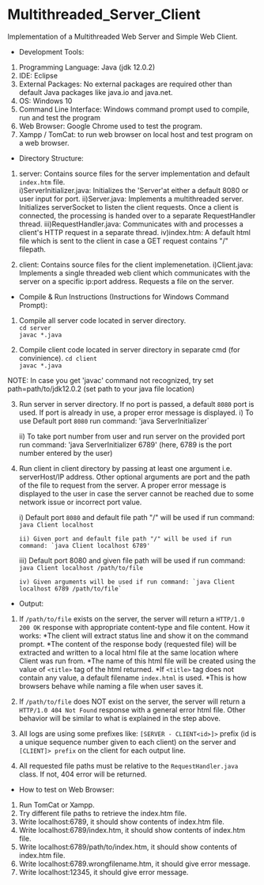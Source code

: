 # Multithreaded_Server_Client
Implementation of a Multithreaded Web Server and Simple Web Client.

- Development Tools:    
1. Programming Language: Java (jdk 12.0.2)
2. IDE: Eclipse 
3. External Packages: No external packages are required other than default Java packages like java.io and java.net.
4. OS: Windows 10
5. Command Line Interface: Windows command prompt used to compile, run and test the program 
6. Web Browser: Google Chrome used to test the program. 
7. Xampp / TomCat: to run web browser on local host and test program on a web browser.

- Directory Structure:
1. server: Contains source files for the server implementation and default `index.htm` file.   
   	 i)ServerInitializer.java: Initializes the 'Server'at either a default 8080 or user input for port. 
	ii)Server.java: Implements a multithreaded server. Initializes serverSocket to listen the client requests.
		       Once a client is connected, the processing is handed over to a separate RequestHandler thread.
       iii)RequestHandler.java: Communicates with and processes a client's HTTP request in a separate thread.
        iv)index.htm: A default html file which is sent to the client in case a GET request contains "/" filepath.

2. client: Contains source files for the client implemenetation.
   	 i)Client.java: Implements a single threaded web client which communicates with the server on a specific ip:port address.
			   Requests a file on the server.

- Compile & Run Instructions (Instructions for Windows Command Prompt):

1. Compile all server code located in server directory.  
	`cd server`     
	`javac *.java`      

2. Compile client code located in server directory in separate cmd (for convinience). 
 	`cd client`     
	`javac *.java`  

NOTE: In case you get 'javac' command not recognized, try set path=path/to/jdk12.0.2 (set path to your java file location)    

3. Run server in server directory. If no port is passed, a default `8080` port is used. If port is already in use, a proper error message is displayed.
  	  i) To use Default port `8080` run command: 'java ServerInitializer`

	 ii) To take port number from user and run server on the provided port run command: 'java ServerInitializer 6789' 
		(here, 6789 is the port number entered by the user)

4. Run client in client directory by passing at least one argument i.e. serverHost/IP address.
 Other optional arguments are port and the path of the file to request from the server. A proper error message is displayed to the user in case the server cannot be reached due to some network issue or incorrect port value.

	i) Default port `8080` and default file path "/" will be used if run command: `java Client localhost`

       ii) Given port and default file path "/" will be used if run command: `java Client localhost 6789'

      iii) Default port 8080 and given file path will be used if run command: `java Client localhost /path/to/file`

       iv) Given arguments will be used if run command: `java Client localhost 6789 /path/to/file`

- Output:

1. If `/path/to/file` exists on the server, the server will return a `HTTP/1.0 200 OK` response with appropriate content-type and file content.
    How it works:
   *The client will extract status line and show it on the command prompt. 
   *The content of the response body (requested file) will be extracted and written to a local html file at the same location where Client was run from. 
   *The name of this html file will be created using the value of `<title>` tag of the html returned.
   *If `<title>` tag does not contain any value, a default filename `index.html` is used.
   *This is how browsers behave while naming a file when user saves it.

2. If `/path/to/file` does NOT exist on the server, the server will return a `HTTP/1.0 404 Not Found` response with a general error html file. 
   Other behavior will be similar to what is explained in the step above.

3. All logs are using some prefixes like: `[SERVER - CLIENT<id>]>` prefix (id is a unique sequence number given to each client) on the server and `[CLIENT]> prefix` on the client for each output line.

4. All requested file paths must be relative to the `RequestHandler.java` class. If not, 404 error will be returned.

- How to test on Web Browser:

1. Run TomCat or Xampp. 
2. Try different file paths to retrieve the index.htm file.
3. Write localhost:6789, it should show contents of index.htm file.
4. Write localhost:6789/index.htm, it should show contents of index.htm file.
5. Write localhost:6789/path/to/index.htm, it should show contents of index.htm file. 
6. Write localhost:6789.wrongfilename.htm, it should give error message. 
7. Write localhost:12345, it should give error message. 
